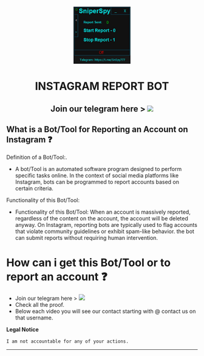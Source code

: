 <p align="center"><img src="logo.png" width="150px" height="150px" alt="insta logo"></p>

<h1 align="center">INSTAGRAM REPORT BOT</h1>
<h2 align="center">Join our telegram here > <a href="https://tinyurl.com/mr3ecrzv"><img src="https://img.shields.io/badge/Join-Telegram%20Group-blue.svg?logo=telegram"></a></h2>

## What is a Bot/Tool for Reporting an Account on Instagram ❓
   Definition of a Bot/Tool:.
  * <p>A bot/Tool is an automated software program designed to perform specific tasks online. In the context of social media platforms like Instagram, bots can be programmed to report accounts based on certain criteria.</p>
   Functionality of this Bot/Tool: 
* <p>Functionality of this Bot/Tool: When an account is massively reported, regardless of the content on the account, the account will be deleted anyway. On Instagram, reporting bots are typically used to flag accounts that violate community guidelines or exhibit spam-like behavior. the bot can submit reports without requiring human intervention.</p>


# How can i get this Bot/Tool or to report an account ❓
  * Join our telegram here > <a href="https://tinyurl.com/mr3ecrzv"><img src="https://img.shields.io/badge/Join-Telegram%20Group-blue.svg?logo=telegram"></a>
  * Check all the proof.
  * Below each video you will see our contact starting with @ contact us on that username.
</pre>
</p>
</details>


**Legal Notice**

```console
I am not accountable for any of your actions.
```

---
